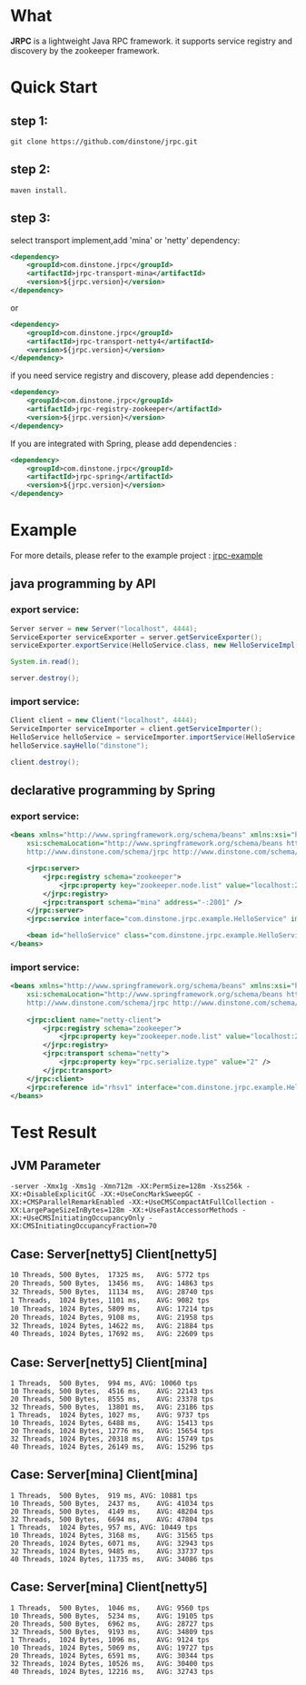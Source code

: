 # What
**JRPC** is a lightweight Java RPC framework. it supports service registry and discovery by the zookeeper framework.

# Quick Start
## step 1:
```
git clone https://github.com/dinstone/jrpc.git
```
## step 2:
```
maven install.
```
## step 3:
select transport implement,add 'mina' or 'netty' dependency:
```xml
<dependency>
	<groupId>com.dinstone.jrpc</groupId>
	<artifactId>jrpc-transport-mina</artifactId>
	<version>${jrpc.version}</version>
</dependency>
```
or
```xml
<dependency>
	<groupId>com.dinstone.jrpc</groupId>
	<artifactId>jrpc-transport-netty4</artifactId>
	<version>${jrpc.version}</version>
</dependency>
```
if you need service registry and discovery, please add dependencies :
```xml
<dependency>
	<groupId>com.dinstone.jrpc</groupId>
	<artifactId>jrpc-registry-zookeeper</artifactId>
	<version>${jrpc.version}</version>
</dependency>
```
If you are integrated with Spring, please add dependencies :
```xml
<dependency>
	<groupId>com.dinstone.jrpc</groupId>
	<artifactId>jrpc-spring</artifactId>
	<version>${jrpc.version}</version>
</dependency>
```
	
# Example
For more details, please refer to the example project : [jrpc-example](https://github.com/dinstone/jrpc/tree/master/jrpc-example)

## java programming by API
### export service:
```java
Server server = new Server("localhost", 4444);
ServiceExporter serviceExporter = server.getServiceExporter();
serviceExporter.exportService(HelloService.class, new HelloServiceImpl());

System.in.read();

server.destroy();
```

### import service:
```java
Client client = new Client("localhost", 4444);
ServiceImporter serviceImporter = client.getServiceImporter();
HelloService helloService = serviceImporter.importService(HelloService.class);
helloService.sayHello("dinstone");

client.destroy();
```

## declarative programming by Spring
### export service:
```xml
<beans xmlns="http://www.springframework.org/schema/beans" xmlns:xsi="http://www.w3.org/2001/XMLSchema-instance" xmlns:jrpc="http://www.dinstone.com/schema/jrpc"
	xsi:schemaLocation="http://www.springframework.org/schema/beans http://www.springframework.org/schema/beans/spring-beans.xsd 
	http://www.dinstone.com/schema/jrpc http://www.dinstone.com/schema/jrpc-3.0.xsd">

	<jrpc:server>
		<jrpc:registry schema="zookeeper">
			<jrpc:property key="zookeeper.node.list" value="localhost:2181" />
		</jrpc:registry>
		<jrpc:transport schema="mina" address="-:2001" />
	</jrpc:server>
	<jrpc:service interface="com.dinstone.jrpc.example.HelloService" implement="helloService" group="product-v1.0" timeout="2000" />

	<bean id="helloService" class="com.dinstone.jrpc.example.HelloServiceImpl" />
</beans>
```

### import service:
```xml
<beans xmlns="http://www.springframework.org/schema/beans" xmlns:xsi="http://www.w3.org/2001/XMLSchema-instance" xmlns:jrpc="http://www.dinstone.com/schema/jrpc"
	xsi:schemaLocation="http://www.springframework.org/schema/beans http://www.springframework.org/schema/beans/spring-beans.xsd 
	http://www.dinstone.com/schema/jrpc http://www.dinstone.com/schema/jrpc-3.0.xsd">
	
	<jrpc:client name="netty-client">
		<jrpc:registry schema="zookeeper">
			<jrpc:property key="zookeeper.node.list" value="localhost:2181" />
		</jrpc:registry>
		<jrpc:transport schema="netty">
			<jrpc:property key="rpc.serialize.type" value="2" />
		</jrpc:transport>
	</jrpc:client>
	<jrpc:reference id="rhsv1" interface="com.dinstone.jrpc.example.HelloService" group="product-v1.0" />
</beans>
```

# Test Result
## JVM Parameter
```
-server -Xmx1g -Xms1g -Xmn712m -XX:PermSize=128m -Xss256k -XX:+DisableExplicitGC -XX:+UseConcMarkSweepGC -XX:+CMSParallelRemarkEnabled -XX:+UseCMSCompactAtFullCollection -XX:LargePageSizeInBytes=128m -XX:+UseFastAccessorMethods -XX:+UseCMSInitiatingOccupancyOnly -XX:CMSInitiatingOccupancyFraction=70
```

## Case: Server[netty5] Client[netty5]
```	1 Threads,	500 Bytes,	4824 ms,	AVG: 2072 tps
10 Threads,	500 Bytes,	17325 ms,	AVG: 5772 tps
20 Threads,	500 Bytes,	13456 ms,	AVG: 14863 tps
32 Threads,	500 Bytes,	11134 ms,	AVG: 28740 tps
1 Threads,	1024 Bytes,	1101 ms,	AVG: 9082 tps
10 Threads,	1024 Bytes,	5809 ms,	AVG: 17214 tps
20 Threads,	1024 Bytes,	9108 ms,	AVG: 21958 tps
32 Threads,	1024 Bytes,	14622 ms,	AVG: 21884 tps
40 Threads,	1024 Bytes,	17692 ms,	AVG: 22609 tps
```

## Case: Server[netty5] Client[mina]
```
1 Threads,	500 Bytes,	994 ms,	AVG: 10060 tps
10 Threads,	500 Bytes,	4516 ms,	AVG: 22143 tps
20 Threads,	500 Bytes,	8555 ms,	AVG: 23378 tps
32 Threads,	500 Bytes,	13801 ms,	AVG: 23186 tps
1 Threads,	1024 Bytes,	1027 ms,	AVG: 9737 tps
10 Threads,	1024 Bytes,	6488 ms,	AVG: 15413 tps
20 Threads,	1024 Bytes,	12776 ms,	AVG: 15654 tps
32 Threads,	1024 Bytes,	20318 ms,	AVG: 15749 tps
40 Threads,	1024 Bytes,	26149 ms,	AVG: 15296 tps
```

## Case: Server[mina] Client[mina]
```
1 Threads,	500 Bytes,	919 ms,	AVG: 10881 tps
10 Threads,	500 Bytes,	2437 ms,	AVG: 41034 tps
20 Threads,	500 Bytes,	4149 ms,	AVG: 48204 tps
32 Threads,	500 Bytes,	6694 ms,	AVG: 47804 tps
1 Threads,	1024 Bytes,	957 ms,	AVG: 10449 tps
10 Threads,	1024 Bytes,	3168 ms,	AVG: 31565 tps
20 Threads,	1024 Bytes,	6071 ms,	AVG: 32943 tps
32 Threads,	1024 Bytes,	9485 ms,	AVG: 33737 tps
40 Threads,	1024 Bytes,	11735 ms,	AVG: 34086 tps
```

## Case: Server[mina] Client[netty5]
```
1 Threads,	500 Bytes,	1046 ms,	AVG: 9560 tps
10 Threads,	500 Bytes,	5234 ms,	AVG: 19105 tps
20 Threads,	500 Bytes,	6962 ms,	AVG: 28727 tps
32 Threads,	500 Bytes,	9193 ms,	AVG: 34809 tps
1 Threads,	1024 Bytes,	1096 ms,	AVG: 9124 tps
10 Threads,	1024 Bytes,	5069 ms,	AVG: 19727 tps
20 Threads,	1024 Bytes,	6591 ms,	AVG: 30344 tps
32 Threads,	1024 Bytes,	10526 ms,	AVG: 30400 tps
40 Threads,	1024 Bytes,	12216 ms,	AVG: 32743 tps
```
